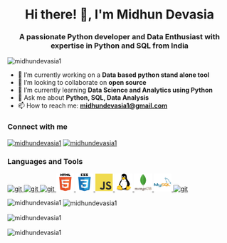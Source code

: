 <!-- markdownlint-disable-next-line -->
<h1 align="center">Hi there! 👋, I'm Midhun Devasia</h1>
<!-- markdownlint-disable-next-line -->
<!-- <h3 align="center">A passionate Python developer from India</h3> -->
<h3 align="center">A passionate Python developer and Data Enthusiast with expertise in Python and SQL from India</h3>

<p align="left"> <img src="https://komarev.com/ghpvc/?username=midhundevasia1&label=Profile%20views&color=0e75b6&style=plastic" alt="midhundevasia1" /> </p>

<!-- <p align="left"> <a href="https://github.com/ryo-ma/github-profile-trophy"><img src="https://github-profile-trophy.vercel.app/?username=qadirpervez" alt="qadirpervez" /></a> </p> -->

- 🔭 I’m currently working on a **Data based python stand alone tool**
- 👯 I’m looking to collaborate on **open source**
- 🌱 I’m currently learning **Data Science and Analytics using Python**
- 💬 Ask me about **Python, SQL, Data Analysis**
- 📫 How to reach me: **midhundevasia1@gmail.com**
<h3 align="left">Connect with me</h3>
<p align="left">
<a href="https://twitter.com/MidhunDevasia" target="blank"><img align="center" src="https://raw.githubusercontent.com/rahuldkjain/github-profile-readme-generator/master/src/images/icons/Social/twitter.svg" alt="midhundevasia1" height="30" width="40" /></a>
<a href="https://www.linkedin.com/in/midhundevasia1" target="blank"><img align="center" src="https://raw.githubusercontent.com/rahuldkjain/github-profile-readme-generator/master/src/images/icons/Social/linked-in-alt.svg" alt="midhundevasia1" height="30" width="40" /></a>
<!--
<a href="https://stackoverflow.com/users/6739659" target="blank"><img align="center" src="https://raw.githubusercontent.com/rahuldkjain/github-profile-readme-generator/master/src/images/icons/Social/stack-overflow.svg" alt="6739659" height="30" width="40" /></a>
<a href="https://medium.com/@qadirpervez" target="blank"><img align="center" src="https://raw.githubusercontent.com/rahuldkjain/github-profile-readme-generator/master/src/images/icons/Social/medium.svg" alt="@qadirpervez" height="30" width="40" /></a>
-->
</p>

<h3 align="left">Languages and Tools</h3>

<p align="left">
<nobr>    
<a href= "https://python.org" target="_blank" rel="noreferrer"> <img src="https://www.vectorlogo.zone/logos/python/python-vertical.svg" alt="git" width="40" height="40"/>
</a> <a href= "https://https://numpy.org" target="_blank" rel="noreferrer"> <img src="https://www.vectorlogo.zone/logos/numpy/numpy-ar21.svg" alt="git" width="100" height="40"/>
</a> <a href= "https://www.tcl.tk/software/tcltk/" target="_blank" rel="noreferrer"> <img src="https://www.vectorlogo.zone/logos/tcl/tcl-vertical.svg" alt="git" width="40" height="40"/>
</a> <a href="https://www.w3.org/html/" target="_blank" rel="noreferrer"> <img src="https://raw.githubusercontent.com/devicons/devicon/master/icons/html5/html5-original-wordmark.svg" alt="html5" width="40" height="40"/>  
</a> <a href="https://www.w3schools.com/css/" target="_blank" rel="noreferrer"> <img src="https://raw.githubusercontent.com/devicons/devicon/master/icons/css3/css3-original-wordmark.svg" alt="css3" width="40" height="40"/> 
</a> <a href="https://developer.mozilla.org/en-US/docs/Web/JavaScript" target="_blank" rel="noreferrer"> <img src="https://raw.githubusercontent.com/devicons/devicon/master/icons/javascript/javascript-original.svg" alt="javascript" width="40" height="40"/> 
</a> <a href="https://www.linux.org/" target="_blank" rel="noreferrer"> <img src="https://raw.githubusercontent.com/devicons/devicon/master/icons/linux/linux-original.svg" alt="linux" width="40" height="40"/> 
</a> <a href="https://www.mongodb.com/" target="_blank" rel="noreferrer"> <img src="https://raw.githubusercontent.com/devicons/devicon/master/icons/mongodb/mongodb-original-wordmark.svg" alt="mongodb" width="40" height="40"/> 
</a> <a href="https://www.mysql.com/" target="_blank" rel="noreferrer"> <img src="https://raw.githubusercontent.com/devicons/devicon/master/icons/mysql/mysql-original-wordmark.svg" alt="mysql" width="40" height="40"/> 
</a> <a href="https://git-scm.com/" target="_blank" rel="noreferrer"> <img src="https://www.vectorlogo.zone/logos/git-scm/git-scm-icon.svg" alt="git" width="40" height="40"/> 
</a>
</nobr>
</p>


<p><img align="left" src="https://github-readme-stats.vercel.app/api/top-langs?username=midhundevasia1&show_icons=true&locale=en" alt="midhundevasia1" /></p>
<p>&nbsp;<img align="center" src="https://github-readme-stats.vercel.app/api?username=midhundevasia1&show_icons=true&locale=en" alt="midhundevasia1" /></p>
<p><img align="center" src="https://github-readme-streak-stats.herokuapp.com/?user=midhundevasia1&" alt="midhundevasia1" /></p>
<p><img align="center" src="https://github-readme-stats.vercel.app/api/wakatime?username=midhundevasia1" alt="midhundevasia1" /></p>
